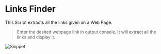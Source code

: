 # Links Finder

This Script extracts all the links given on a Web Page.

> Enter the desired webpage link in output console. It will extract all the links and display it. 



![Snippet](
https://github.com/Puneet-Pal-Singh/Rotten-Scripts/blob/Link-finder-Script/Links%20Finder/Links_finder_Script.png "Script Snippet")
